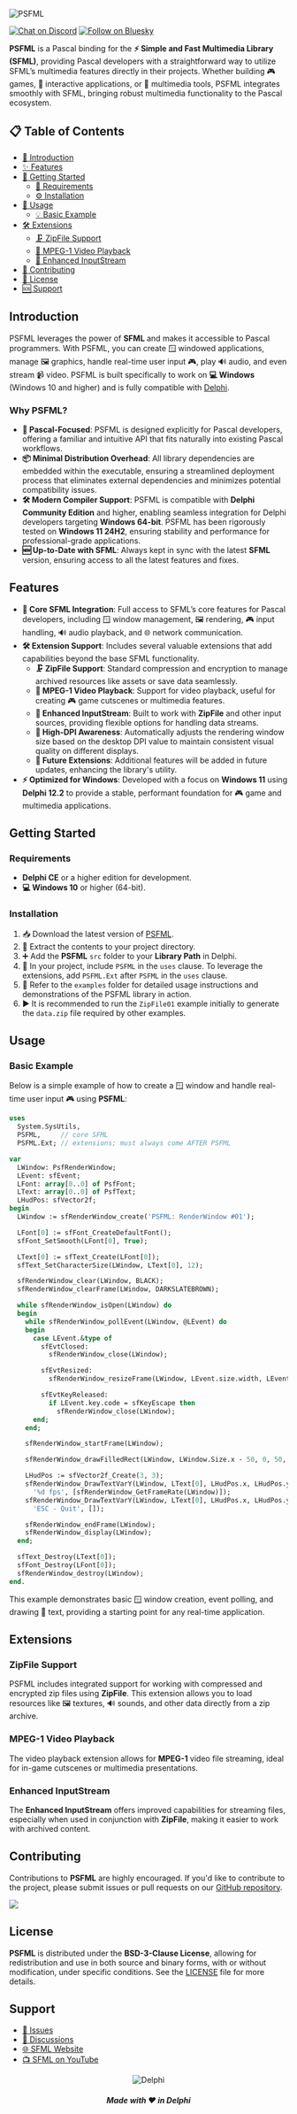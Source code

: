 ![PSFML](media/psfml-logo.png)  

[![Chat on Discord](https://img.shields.io/discord/754884471324672040?style=for-the-badge)](https://discord.gg/tPWjMwK)
[![Follow on Bluesky](https://img.shields.io/badge/Bluesky-tinyBigGAMES-blue?style=for-the-badge&logo=bluesky)](https://bsky.app/profile/tinyBigGAMES.bsky.social)

**PSFML** is a Pascal binding for the **⚡ Simple and Fast Multimedia Library (SFML)**, providing Pascal developers with a straightforward way to utilize SFML’s multimedia features directly in their projects. Whether building 🎮 games, 🤖 interactive applications, or 🎥 multimedia tools, PSFML integrates smoothly with SFML, bringing robust multimedia functionality to the Pascal ecosystem.

## 📋 Table of Contents
- [📖 Introduction](#introduction)
- [✨ Features](#features)
- [🚀 Getting Started](#getting-started)
  - [📌 Requirements](#requirements)
  - [⚙️ Installation](#installation)
- [📐 Usage](#usage)
  - [💡 Basic Example](#basic-example)
- [🛠️ Extensions](#extensions)
  - [🗜️ ZipFile Support](#zipfile-support)
  - [📼 MPEG-1 Video Playback](#mpeg-1-video-playback)
  - [📄 Enhanced InputStream](#enhanced-inputstream)
- [🤝 Contributing](#contributing)
- [📄 License](#license)
- [🆘 Support](#support)

## Introduction

PSFML leverages the power of **SFML** and makes it accessible to Pascal programmers. With PSFML, you can create 🪟 windowed applications, manage 🖼️ graphics, handle real-time user input 🎮, play 🔊 audio, and even stream 📹 video. PSFML is built specifically to work on **💻 Windows** (Windows 10 and higher) and is fully compatible with [Delphi](https://www.embarcadero.com/products/delphi).

### Why PSFML?

- **📝 Pascal-Focused**: PSFML is designed explicitly for Pascal developers, offering a familiar and intuitive API that fits naturally into existing Pascal workflows.
- **📦 Minimal Distribution Overhead**: All library dependencies are embedded within the executable, ensuring a streamlined deployment process that eliminates external dependencies and minimizes potential compatibility issues.
- **🛠️ Modern Compiler Support**: PSFML is compatible with **Delphi Community Edition** and higher, enabling seamless integration for Delphi developers targeting **Windows 64-bit**. PSFML has been rigorously tested on **Windows 11 24H2**, ensuring stability and performance for professional-grade applications. 
- **🆕 Up-to-Date with SFML**: Always kept in sync with the latest **SFML** version, ensuring access to all the latest features and fixes.

## Features

- **🔑 Core SFML Integration**: Full access to SFML’s core features for Pascal developers, including 🪟 window management, 🖼️ rendering, 🎮 input handling, 🔊 audio playback, and 🌐 network communication.
- **🛠️ Extension Support**: Includes several valuable extensions that add capabilities beyond the base SFML functionality.
  - **🗜️ ZipFile Support**: Standard compression and encryption to manage archived resources like assets or save data seamlessly.
  - **📼 MPEG-1 Video Playback**: Support for video playback, useful for creating 🎮 game cutscenes or multimedia features.
  - **📄 Enhanced InputStream**: Built to work with **ZipFile** and other input sources, providing flexible options for handling data streams.
  - **📏 High-DPI Awareness**: Automatically adjusts the rendering window size based on the desktop DPI value to maintain consistent visual quality on different displays.
  - **🔮 Future Extensions**: Additional features will be added in future updates, enhancing the library's utility.
- **⚡ Optimized for Windows**: Developed with a focus on **Windows 11** using **Delphi 12.2** to provide a stable, performant foundation for 🎮 game and multimedia applications.

## Getting Started

### Requirements

- **Delphi CE** or a higher edition for development.
- **💻 Windows 10** or higher (64-bit).

### Installation

1. 📥 Download the latest version of [PSFML](https://github.com/tinyBigGAMES/PSFML/archive/refs/heads/main.zip).
2. 📂 Extract the contents to your project directory.
3. ➕ Add the **PSFML** `src` folder to your **Library Path** in Delphi.
4. 📝 In your project, include `PSFML` in the `uses` clause. To leverage the extensions, add `PSFML.Ext` after `PSFML` in the `uses` clause.
5. 📁 Refer to the `examples` folder for detailed usage instructions and demonstrations of the PSFML library in action.
6. ▶️ It is recommended to run the `ZipFile01` example initially to generate the `data.zip` file required by other examples.

## Usage

### Basic Example

Below is a simple example of how to create a 🪟 window and handle real-time user input 🎮 using **PSFML**:

```pascal
uses
  System.SysUtils,
  PSFML,     // core SFML
  PSFML.Ext; // extensions; must always come AFTER PSFML

var
  LWindow: PsfRenderWindow;
  LEvent: sfEvent;
  LFont: array[0..0] of PsfFont;
  LText: array[0..0] of PsfText;
  LHudPos: sfVector2f;
begin
  LWindow := sfRenderWindow_create('PSFML: RenderWindow #01');

  LFont[0] := sfFont_CreateDefaultFont();
  sfFont_SetSmooth(LFont[0], True);

  LText[0] := sfText_Create(LFont[0]);
  sfText_SetCharacterSize(LWindow, LText[0], 12);

  sfRenderWindow_clear(LWindow, BLACK);
  sfRenderWindow_clearFrame(LWindow, DARKSLATEBROWN);

  while sfRenderWindow_isOpen(LWindow) do
  begin
    while sfRenderWindow_pollEvent(LWindow, @LEvent) do
    begin
      case LEvent.&type of
        sfEvtClosed:
          sfRenderWindow_close(LWindow);

        sfEvtResized:
          sfRenderWindow_resizeFrame(LWindow, LEvent.size.width, LEvent.size.height);

        sfEvtKeyReleased:
          if LEvent.key.code = sfKeyEscape then
            sfRenderWindow_close(LWindow);
      end;
    end;

    sfRenderWindow_startFrame(LWindow);

    sfRenderWindow_drawFilledRect(LWindow, LWindow.Size.x - 50, 0, 50, 50, RED);

    LHudPos := sfVector2f_Create(3, 3);
    sfRenderWindow_DrawTextVarY(LWindow, LText[0], LHudPos.x, LHudPos.y, WHITE,
      '%d fps', [sfRenderWindow_GetFrameRate(LWindow)]);
    sfRenderWindow_DrawTextVarY(LWindow, LText[0], LHudPos.x, LHudPos.y, DARKGREEN,
      'ESC - Quit', []);

    sfRenderWindow_endFrame(LWindow);
    sfRenderWindow_display(LWindow);
  end;

  sfText_Destroy(LText[0]);
  sfFont_Destroy(LFont[0]);
  sfRenderWindow_destroy(LWindow);
end.
```

This example demonstrates basic 🪟 window creation, event polling, and drawing 📝 text, providing a starting point for any real-time application.

## Extensions

### ZipFile Support

PSFML includes integrated support for working with compressed and encrypted zip files using **ZipFile**. This extension allows you to load resources like 🖼️ textures, 🔊 sounds, and other data directly from a zip archive.

### MPEG-1 Video Playback

The video playback extension allows for **MPEG-1** video file streaming, ideal for in-game cutscenes or multimedia presentations.

### Enhanced InputStream

The **Enhanced InputStream** offers improved capabilities for streaming files, especially when used in conjunction with **ZipFile**, making it easier to work with archived content.

## Contributing

Contributions to **PSFML** are highly encouraged. If you'd like to contribute to the project, please submit issues or pull requests on our [GitHub repository](https://github.com/tinyBigGAMES/PSFML).

<a href="https://github.com/tinyBigGAMES/PSFML/graphs/contributors">
  <img src="https://contrib.rocks/image?repo=tinyBigGAMES/PSFML&max=500&columns=20&anon=1" />
</a>

## License

**PSFML** is distributed under the **BSD-3-Clause License**, allowing for redistribution and use in both source and binary forms, with or without modification, under specific conditions. See the [LICENSE](https://github.com/tinyBigGAMES/PSFML?tab=BSD-3-Clause-1-ov-file#BSD-3-Clause-1-ov-file) file for more details.

## Support

- [🐛 Issues](https://github.com/tinyBigGAMES/PSFML/issues)
- [💬 Discussions](https://github.com/tinyBigGAMES/PSFML/discussions)
- [🌐 SFML Website](https://www.sfml-dev.org/)
- [📺 SFML on YouTube](https://www.youtube.com/results?search_query=SFML&sp=CAI%253D)

<p align="center">
  <img src="media/delphi.png" alt="Delphi">
</p>
<h5 align="center">Made with ❤️ in Delphi</h5>